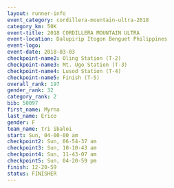 ```yaml
---
layout: runner-info 
event_category: cordillera-mountain-ultra-2018 
category_km: 50K 
event-title: 2018 CORDILLERA MOUNTAIN ULTRA 
event-location: Dalupirip Itogon Benguet Philippines 
event-logo: 
event-date: 2018-03-03 
checkpoint-name2: Oling Station (T-2) 
checkpoint-name3: Mt. Ugo Station (T-3) 
checkpoint-name4: Lusod Station (T-4) 
checkpoint-name5: Finish (T-5) 
overall_rank: 197
gender_rank: 32
category_rank: 2
bib: 50097
first_name: Myrna
last_name: Erico
gender: F
team_name: tri ibaloi
start: Sun, 04-00-00 am
checkpoint2: Sun, 06-54-37 am
checkpoint3: Sun, 10-10-43 am
checkpoint4: Sun, 11-43-07 am
checkpoint5: Sun, 04-20-59 pm
finish: 12-20-59
status: FINISHER
---
```

